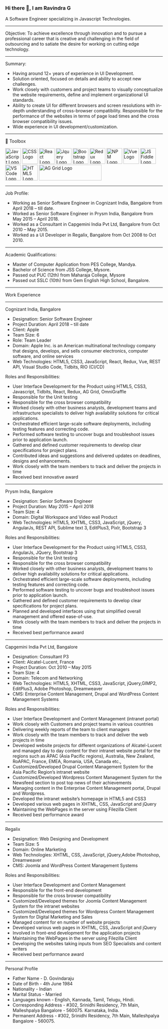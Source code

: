 ### Hi there 👋, I am Ravindra G

A Software Engineer specializing in Javascript Technologies.

------------

Objective:
To achieve excellence through innovation and to pursue a professional career that is creative and challenging in the field of outsourcing and to satiate the    desire for working on cutting edge technology.

------------

Summary:
  - Having around 12+ years of experience in UI Development.
  - Solution oriented, focused on details and ability to accept new challenges.
  - Work closely with customers and project teams to visually conceptualize the website requirements, define and implement organizational UI standards.
  - Ability to create UI for different browsers and screen resolutions with in-depth understanding of cross-browser compatibility. Responsible for the performance of the websites in terms of page load times and the cross browser compatibility issues.
  - Wide experience in UI development/customization.

------------
🧰 Toolbox

<img src="https://cdn.worldvectorlogo.com/logos/logo-javascript.svg" alt="JavaScript Logo" width="50" height="50"/> <img src="https://cdn.worldvectorlogo.com/logos/css3.svg" alt="CSS Logo" width="50" height="50"/> <img src="https://cdn.worldvectorlogo.com/logos/react-2.svg" alt="React Logo" width="50" height="50"/> <img src="https://cdn.worldvectorlogo.com/logos/jquery-2.svg" alt="Jquery Logo" width="50" height="50"/> <img src="https://cdn.worldvectorlogo.com/logos/bootstrap-5.svg" alt="Bootstrap Logo" width="50" height="50"/> <img src="https://cdn.worldvectorlogo.com/logos/redux.svg" alt="Redux Logo" width="50" height="50"/> <img src="https://cdn.worldvectorlogo.com/logos/npm-square-red-1.svg" alt="NPM Logo" width="50" height="50"/> <img src="https://cdn.worldvectorlogo.com/logos/vue-js-1.svg" alt="Vue Logo" width="50" height="50"/> <img src="https://cdn.worldvectorlogo.com/logos/js-fiddle.svg" alt="JS Fiddle Logo" width="50" height="50"/> <img src="https://cdn.worldvectorlogo.com/logos/visual-studio-code-1.svg" alt="VS Code Logo" width="50" height="50"/> <img src="https://cdn.worldvectorlogo.com/logos/html5.svg" alt="HTML5 Logo" width="50" height="50"/> <img src="https://blog.ag-grid.com/content/images/2021/02/new-logo-1.png" alt="AG Grid Logo" width="200" height="50"/>

------------

Job Profile:
  - Working as Senior Software Engineer in Cognizant India, Bangalore from April 2018 – till date.
  - Worked as Senior Software Engineer in Prysm India, Bangalore from May 2015 – April 2018.
  - Worked as a Consultant in Capgemini India Pvt Ltd, Bangalore from Oct 2010 – May 2015.
  - Worked as a UI Developer in Regalix, Bangalore from Oct 2008 to Oct 2010.

------------

Academic Qualifications:
  - Master of Computer Application from PES College, Mandya.
  - Bachelor of Science from JSS College, Mysore.
  - Passed out PUC (12th) from Maharaja College, Mysore
  - Passed out SSLC (10th) from Gem English High School, Bangalore.

------------

Work Experience

------------

Cognizant India, Bangalore
  - Designation: Senior Software Engineer
  - Project Duration: April 2018 – till date
  - Client: Apple
  - Team Size: 6
  - Role: Team Leader
  - Domain: Apple Inc. is an American multinational technology company that designs, develops, and sells consumer electronics, computer software, and online services
  - Web Technologies: HTML5, CSS3, JavaScript, React, Redux, Vue, REST API, Visual Studio Code, Tidbits, RIO (CI/CD)

Roles and Responsibilities: 
  - User Interface Development for the Product using HTML5, CSS3, Javascript, Tidbits, React, Redux, AG Grid, OmniGraffle
  - Responsible for the Unit testing
  - Responsible for the cross browser compatibility 
  - Worked closely with other business analysts, development teams and infrastructure specialists to deliver high availability solutions for critical applications.
  - Orchestrated efficient large-scale software deployments, including testing features and correcting code.
  - Performed software testing to uncover bugs and troubleshoot issues prior to application launch.
  - Gathered and defined customer requirements to develop clear specifications for project plans.
  - Contributed ideas and suggestions and delivered updates on deadlines, designs and enhancements.
  - Work closely with the team members to track and deliver the projects in time
  - Received best innovative award

------------

Prysm India, Bangalore
  - Designation: Senior Software Engineer
  - Project Duration: May 2015 – April 2018
  - Team Size: 4
  - Domain: Digital Workspace and Video wall Product
  - Web Technologies: HTML5, XHTML, CSS3, JavaScript, jQuery, AngularJs, REST API, Sublime text 3, EditPlus3, Pixlr, Bootstrap 3

Roles and Responsibilities: 
  - User Interface Development for the Product using HTML5, CSS3, AngularJs, JQuery, Bootstrap 3
  - Responsible for the Unit testing
  - Responsible for the cross browser compatibility 
  - Worked closely with other business analysts, development teams to deliver high availability solutions for critical applications.
  - Orchestrated efficient large-scale software deployments, including testing features and correcting code.
  - Performed software testing to uncover bugs and troubleshoot issues prior to application launch.
  - Gathered and defined customer requirements to develop clear specifications for project plans.
  - Planned and developed interfaces using that simplified overall management and offered ease-of-use.
  - Work closely with the team members to track and deliver the projects in time
  - Received best performance award

------------

Capgemini India Pvt Ltd, Bangalore
  - Designation: Consultant P3
  - Client: Alcatel-Lucent, France
  - Project Duration: Oct 2010 – May 2015
  - Team Size: 4
  - Domain: Telecom and Networking
  - Web Technologies: HTML5, XHTML, CSS3, JavaScript, jQuery,GIMP2, EditPlus3, Adobe Photoshop, Dreamweaver
  - CMS: Enterprise Content Management, Drupal and WordPress Content Management Systems

Roles and Responsibilities: 
  - User Interface Development and Content Management (intranet portal)
  - Work closely with Customers and project teams in various countries
  - Delivering weekly reports of the team to client managers
  - Work closely with the team members to track and deliver the web projects in time
  - Developed website projects for different organizations of Alcatel-Lucent and managed day to day content for their intranet website portal for the regions such as APAC (Asia Pacific regions), Australia, New Zealand, RoAPAC, France, EMEA, Romania, USA, Canada etc.,
  - Customized/Developed Drupal Content Management System for the Asia Pacific Region’s intranet website
  - Customized/Developed Wordpress Content Management System for the Newsfeed section to post top news of their achievements
  - Managing content in the Enterprise Content Management portal, Drupal and Wordpress.
  - Developed the intranet website’s homepage in HTML5 and CSS3
  - Developed various web pages in XHTML, CSS, JavaScript and jQuery
  - Maintaining the WebPages in the server using Filezilla Client
  - Received best performance award

------------

Regalix
  - Designation: Web Designing and Development
  - Team Size: 5
  - Domain: Online Marketing
  - Web Technologies: XHTML, CSS, JavaScript, jQuery,Adobe Photoshop, Dreamweaver
  - CMS: Joomla and WordPress Content Management Systems

Roles and Responsibilities: 
  - User Interface Development and Content Management
  - Responsible for the front-end development
  - Responsible for the cross browser compatibility
  - Customized/Developed themes for Joomla Content Management System for the intranet websites
  - Customized/Developed themes for Wordpress Content Management System for Digital Marketing and Sales
  - Managed content for en number of website projects
  - Developed various web pages in XHTML, CSS, JavaScript and jQuery
  - Involved in front-end development for the application projects
  - Maintaining the WebPages in the server using Filezilla Client
  - Developing the websites taking inputs from SEO Specialists and content writers
  - Received best performance award

------------

Personal Profile

  - Father Name	 -	D. Govindaraju
  - Date of Birth	-	4th June 1984
  - Nationality	-	Indian
  - Marital Status -	Married
  - Languages known	-	English, Kannada, Tamil, Telugu, Hindi.
  - Corresponding Address	-	#302, Srinidhi Residency, 7th Main, Malleshpalya Bangalore - 560075. Karnataka, India.							
  - Permanent Address -	#302, Srinidhi Residency, 7th Main, Malleshpalya Bangalore - 560075.



<!--
**ravindgo/ravindgo** is a ✨ _special_ ✨ repository because its `README.md` (this file) appears on your GitHub profile.

Here are some ideas to get you started:

- 🔭 I’m currently working on ...
- 🌱 I’m currently learning ...
- 👯 I’m looking to collaborate on ...
- 🤔 I’m looking for help with ...
- 💬 Ask me about ...
- 📫 How to reach me: ...
- 😄 Pronouns: ...
- ⚡ Fun fact: ...
-->
